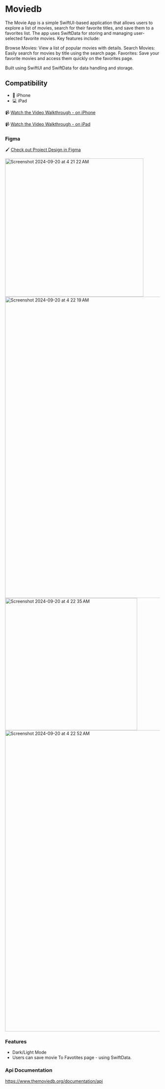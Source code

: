# Moviedb 

The Movie App is a simple SwiftUI-based application that allows users to explore a list of movies, search for their favorite titles, and save them to a favorites list. The app uses SwiftData for storing and managing user-selected favorite movies. Key features include:

Browse Movies: View a list of popular movies with details.
Search Movies: Easily search for movies by title using the search page.
Favorites: Save your favorite movies and access them quickly on the favorites page.

Built using SwiftUI and SwiftData for data handling and storage.

## Compatibility
- 📱 iPhone
- 💻 iPad

📹 [Watch the Video Walkthrough - on iPhone](https://drive.google.com/file/d/1uKLdv5rtFgar30T-c27U-yVaJtAPuAL6/view?usp=sharing)

📹 [Watch the Video Walkthrough - on iPad](https://drive.google.com/file/d/1qjb8rjnBmkyC7a9X_SooW_DYn8pTWylz/view?usp=sharing)


### Figma

🖌️ [Check out Project Design in Figma](https://www.figma.com/design/wT2wVqgMAB7wsLo9CmRcHo/Movie?node-id=0-1&node-type=canvas)

<img width="450" alt="Screenshot 2024-09-20 at 4 21 22 AM" src="https://github.com/user-attachments/assets/67711463-b31c-44b4-a867-d6e6a96f64ce">

<img width="980" alt="Screenshot 2024-09-20 at 4 22 19 AM" src="https://github.com/user-attachments/assets/a5841ea4-9067-4bc8-9363-5878705e6b4c">
<img width="430" alt="Screenshot 2024-09-20 at 4 22 35 AM" src="https://github.com/user-attachments/assets/ffb7b557-8d13-4d1c-a5cd-5463f5d03114">

<img width="980" alt="Screenshot 2024-09-20 at 4 22 52 AM" src="https://github.com/user-attachments/assets/b03e1518-2139-4722-8c24-6f00398af90e">

### Features

- Dark/Light Mode
- Users can save movie To Favotites page - using SwiftData.

### Api Documentation

https://www.themoviedb.org/documentation/api
